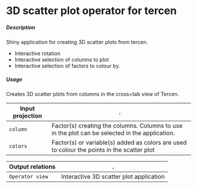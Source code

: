 # 3D scatter plot operator for tercen

##### Description

Shiny application for creating 3D scatter plots from tercen.

- Interactive rotation
- Interactive selection of columns to plot
- Interactive selection of factors to colour by.

##### Usage
Creates 3D scatter plots from columns in the cross=tab view of Tercen.

Input projection|.
---|---
`column`        | Factor(s) creating the columns. Columns to use in the plot can be selected in the application.
`colors`        | Factor(s) or variable(s) added as colors are used to colour the points in the scatter plot 

Output relations|.
---|---
`Operator view`        | Interactive 3D scatter plot application

